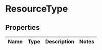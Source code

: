 # ResourceType

## Properties

|Name | Type | Description | Notes|
|------------ | ------------- | ------------- | -------------|


